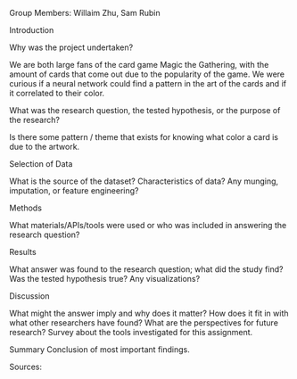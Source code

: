 Group Members: Willaim Zhu, Sam Rubin


Introduction

Why was the project undertaken?

We are both large fans of the card game Magic the Gathering, with the amount of cards that come out due to the popularity of the game. We were curious if a neural network could find a pattern in the art of the cards and if it correlated to their color.

What was the research question, the tested hypothesis, or
the purpose of the research?

Is there some pattern / theme that exists for knowing what color a card is due to the artwork.

Selection of Data 

What is the source of the dataset? Characteristics of data?
Any munging, imputation, or feature engineering?

Methods 

What materials/APIs/tools were used or who was included in
answering the research question?

Results 

What answer was found to the research question; what did
the study find? Was the tested hypothesis true? Any
visualizations?
 
Discussion 

What might the answer imply and why does it matter? How
does it fit in with what other researchers have found? What
are the perspectives for future research? Survey about the
tools investigated for this assignment.

Summary Conclusion of most important findings. 

Sources:
